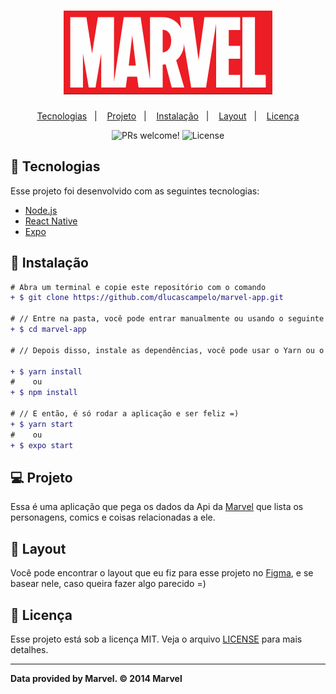 <h1 align="center">
    <img alt="Marvel" title="Marvel" src=.github\logo.png />
</h1>

<p align="center">
  <a href="#-tecnologias">Tecnologias</a>&nbsp;&nbsp;&nbsp;|&nbsp;&nbsp;&nbsp;
  <a href="#-projeto">Projeto</a>&nbsp;&nbsp;&nbsp;|&nbsp;&nbsp;&nbsp;
  <a href="#-instalação">Instalação</a>&nbsp;&nbsp;&nbsp;|&nbsp;&nbsp;&nbsp;
<a href="#-layout">Layout</a>&nbsp;&nbsp;&nbsp;|&nbsp;&nbsp;&nbsp;
<a href="#memo-licença">Licença</a>

</p>

<p align="center">
 <img src="https://img.shields.io/static/v1?label=PRs&message=welcome&color=15C3D6&labelColor=000000" alt="PRs welcome!" />

  <img alt="License" src="https://img.shields.io/static/v1?label=license&message=MIT&color=15C3D6&labelColor=000000">
</p>

## 🚀 Tecnologias

Esse projeto foi desenvolvido com as seguintes tecnologias:

- [Node.js](https://nodejs.org/en/)
- [React Native](https://facebook.github.io/react-native/)
- [Expo](https://expo.io/)

## 💾 Instalação

```diff
# Abra um terminal e copie este repositório com o comando
+ $ git clone https://github.com/dlucascampelo/marvel-app.git

# // Entre na pasta, você pode entrar manualmente ou usando o seguinte comando:
+ $ cd marvel-app

# // Depois disso, instale as dependências, você pode usar o Yarn ou o NPM

+ $ yarn install
#    ou
+ $ npm install

# // E então, é só rodar a aplicação e ser feliz =)
+ $ yarn start
#    ou
+ $ expo start
```

## 💻 Projeto

Essa é uma aplicação que pega os dados da Api da [Marvel](https://developer.marvel.com/) que lista os personagens, comics e coisas relacionadas a ele.

## 🔖 Layout

Você pode encontrar o layout que eu fiz para esse projeto no [Figma](https://www.figma.com/file/R3pqLB57nIgI21QeT2v2n9/Untitled?node-id=0%3A1), e se basear nele, caso queira fazer algo parecido =)

## :memo: Licença

Esse projeto está sob a licença MIT. Veja o arquivo [LICENSE](LICENSE) para mais detalhes.

---

**Data provided by Marvel. © 2014 Marvel**
